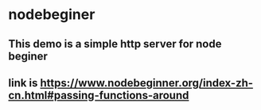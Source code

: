 # nodebeginer

## This demo is a simple http server for node beginer
## link is https://www.nodebeginner.org/index-zh-cn.html#passing-functions-around 
